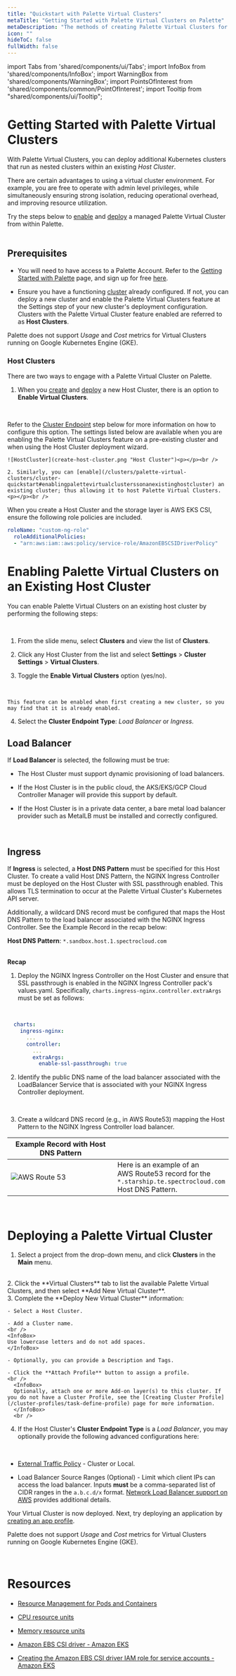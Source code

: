 ```yaml
---
title: "Quickstart with Palette Virtual Clusters"
metaTitle: "Getting Started with Palette Virtual Clusters on Palette"
metaDescription: "The methods of creating Palette Virtual Clusters for a speedy deployment on any CSP"
icon: ""
hideToC: false
fullWidth: false
---
```


import Tabs from 'shared/components/ui/Tabs';
import InfoBox from 'shared/components/InfoBox';
import WarningBox from 'shared/components/WarningBox';
import PointsOfInterest from 'shared/components/common/PointOfInterest';
import Tooltip from "shared/components/ui/Tooltip";

# Getting Started with Palette Virtual Clusters

With Palette Virtual Clusters, you can deploy additional Kubernetes clusters that run as nested clusters within an existing *Host Cluster*.

There are certain advantages to using a virtual cluster environment. For example, you are free to operate with admin level privileges, while simultaneously ensuring strong isolation, reducing operational overhead, and improving resource utilization.

Try the steps below to [enable](#enablingpalettevirtualclustersonanexistinghostcluster) and [deploy](#deployingapalettevirtualcluster) a managed Palette Virtual Cluster from within Palette.  
<br />

## Prerequisites

- You will need to have access to a Palette Account. Refer to the [Getting Started with Palette](/getting-started) page, and sign up for free [here](https://www.spectrocloud.com/get-started/).<br />

- Ensure you have a functioning [cluster](/clusters) already configured. If not, you can deploy a new cluster and enable the Palette Virtual Clusters feature at the Settings step of your new cluster's deployment configuration. Clusters with the Palette Virtual Cluster feature enabled are referred to as **Host Clusters**.  

<InfoBox>

Palette does not support *Usage* and *Cost* metrics for Virtual Clusters running on Google Kubernetes Engine (GKE).

</InfoBox>

  ### Host Clusters

  There are two ways to engage with a Palette Virtual Cluster on Palette.<br />

   1. When you [create](/clusters) and [deploy](#deployingapalettevirtualcluster) a new Host Cluster, there is an option to **Enable Virtual Clusters**.   
   <br />
   
   Refer to the [Cluster Endpoint](#enablingpalettevirtualclustersonanexistinghostcluster) step below for more information on how to configure this option. The settings listed below are available when you are enabling the Palette Virtual Clusters feature on a pre-existing cluster and when using the Host Cluster deployment wizard.

    ![HostCluster](create-host-cluster.png "Host Cluster")<p></p><br />

    2. Similarly, you can [enable](/clusters/palette-virtual-clusters/cluster-quickstart#enablingpalettevirtualclusterssonanexistinghostcluster) an existing cluster; thus allowing it to host Palette Virtual Clusters.<p></p><br />

<InfoBox>

When you create a Host Cluster and the storage layer is AWS EKS CSI, ensure the following role policies are included. 
<br />

```yml
roleName: "custom-ng-role"
  roleAdditionalPolicies:
  - "arn:aws:iam::aws:policy/service-role/AmazonEBSCSIDriverPolicy"
```
</InfoBox>


# Enabling Palette Virtual Clusters on an Existing Host Cluster

You can enable Palette Virtual Clusters on an existing host cluster by performing the following steps:<p></p><br />

1. From the slide menu, select **Clusters** and view the list of **Clusters**.


2. Click any Host Cluster from the list and select **Settings** > **Cluster Settings** > **Virtual Clusters**.


3. Toggle the **Enable Virtual Clusters** option (yes/no).
<br />
<InfoBox>

    This feature can be enabled when first creating a new cluster, so you may find that it is already enabled.
</InfoBox>

4. Select the **Cluster Endpoint Type**: *Load Balancer* or *Ingress*.


## Load Balancer

If **Load Balancer** is selected, the following must be true:  

-  The Host Cluster must support dynamic provisioning of load balancers.  

-  If the Host Cluster is in the public cloud, the AKS/EKS/GCP Cloud Controller Manager will provide this support by default.   

-  If the Host Cluster is in a private data center, a bare metal load balancer provider such as MetalLB must be installed and correctly configured.
<br />

## Ingress
  If **Ingress** is selected, a **Host DNS Pattern** must be specified for this Host Cluster. To create a valid Host DNS Pattern, the NGINX Ingress Controller must be deployed on the Host Cluster with SSL passthrough enabled. This allows TLS termination to occur at the Palette Virtual Cluster's Kubernetes API server.

  Additionally, a wildcard DNS record must be configured that maps the Host DNS Pattern to the load balancer associated with the NGINX Ingress Controller. See the Example Record in the recap below:

   **Host DNS Pattern**: `*.sandbox.host.1.spectrocloud.com`
<br />

<br />

<InfoBox>
<b>Recap</b>

1. Deploy the NGINX Ingress Controller on the Host Cluster and ensure that SSL passthrough is enabled in the NGINX Ingress Controller pack's values.yaml. Specifically, `charts.ingress-nginx.controller.extraArgs` must be set as follows:
<br />

  ```yml
    charts:
      ingress-nginx:
        ...
        controller:
          ...
          extraArgs:
            enable-ssl-passthrough: true
  ```
2. Identify the public DNS name of the load balancer associated with the LoadBalancer Service that is associated with your NGINX Ingress Controller deployment.<p></p><br />

3. Create a wildcard DNS record (e.g., in AWS Route53) mapping the Host Pattern to the NGINX Ingress Controller load balancer.

  |Example Record with Host DNS Pattern||
  |-|-|
  |![AWS Route 53](/record-details.png) |Here is an example of an <br /> AWS Route53 record for the <br />`*.starship.te.spectrocloud.com` <br /> Host DNS Pattern.|
 
</InfoBox>

<br />

# Deploying a Palette Virtual Cluster

1. Select a project from the drop-down menu, and click **Clusters** in the **Main** menu. 
<br />
2. Click the **Virtual Clusters** tab to list the available Palette Virtual Clusters, and then select **Add New Virtual Cluster**.
<br />
3. Complete the **Deploy New Virtual Cluster** information:<br />

    - Select a Host Cluster.  

    - Add a Cluster name.
    <br />
    <InfoBox>
    Use lowercase letters and do not add spaces.
    </InfoBox>
    
    - Optionally, you can provide a Description and Tags. 

    - Click the **Attach Profile** button to assign a profile.
    <br />
      <InfoBox>
      Optionally, attach one or more Add-on layer(s) to this cluster. If you do not have a Cluster Profile, see the [Creating Cluster Profile](/cluster-profiles/task-define-profile) page for more information.
      </InfoBox>
      <br />
    
4. If the Host Cluster's **Cluster Endpoint Type** is a _Load Balancer_, you may optionally provide the following advanced configurations here:
<br />

   - [External Traffic Policy](https://kubernetes.io/docs/tasks/access-application-cluster/create-external-load-balancer/#preserving-the-client-source-ip) - Cluster or Local.<br />

   - Load Balancer Source Ranges (Optional) - Limit which client IPs can access the load balancer. Inputs **must** be a comma-separated list of CIDR ranges in the `a.b.c.d/x` format. [Network Load Balancer support on AWS](https://kubernetes.io/docs/concepts/services-networking/service/#aws-nlb-support) provides additional details.

Your Virtual Cluster is now deployed. Next, try deploying an application by [creating an app profile](/devx/app-profile/create-app-profile).
<br />


<InfoBox>

Palette does not support *Usage* and *Cost* metrics for Virtual Clusters running on Google Kubernetes Engine (GKE).

</InfoBox>
<br />

# Resources

- [Resource Management for Pods and Containers](https://kubernetes.io/docs/concepts/configuration/manage-resources-containers/)

- [CPU resource units](https://kubernetes.io/docs/concepts/configuration/manage-resources-containers/#meaning-of-cpu)

- [Memory resource units](https://kubernetes.io/docs/concepts/configuration/manage-resources-containers/#meaning-of-memory)

- [Amazon EBS CSI driver - Amazon EKS](https://docs.aws.amazon.com/eks/latest/userguide/ebs-csi.html)

- [Creating the Amazon EBS CSI driver IAM role for service accounts - Amazon EKS](https://docs.aws.amazon.com/eks/latest/userguide/csi-iam-role.html)
